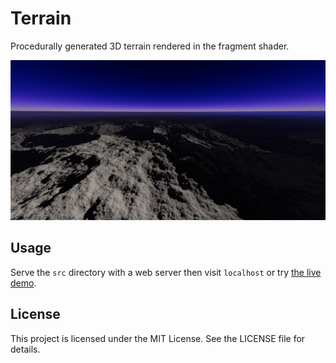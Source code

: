 # Terrain
Procedurally generated 3D terrain rendered in the fragment shader.

<img src="assets/terrain.png" alt="image" width="700" height="auto">

## Usage
Serve the `src` directory with a web server then visit `localhost` or 
try [the live demo](https://ms0g.github.io/terrain/).

## License
This project is licensed under the MIT License. See the LICENSE file for details.


